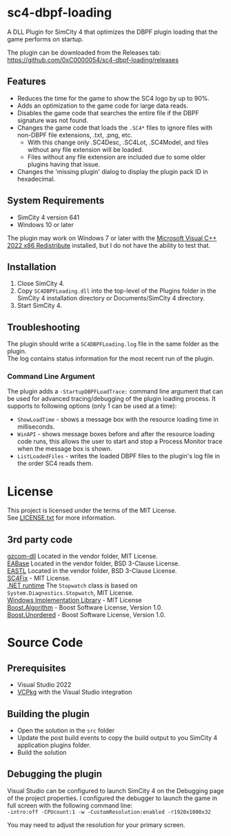 # sc4-dbpf-loading

A DLL Plugin for SimCity 4 that optimizes the DBPF plugin loading that the game performs on startup.   

The plugin can be downloaded from the Releases tab: https://github.com/0xC0000054/sc4-dbpf-loading/releases

## Features

* Reduces the time for the game to show the SC4 logo by up to 90%.
* Adds an optimization to the game code for large data reads.
* Disables the game code that searches the entire file if the DBPF signature was not found.
* Changes the game code that loads the `.SC4*` files to ignore files with non-DBPF file extensions, .txt, .png, etc. 
    * With this change only .SC4Desc, .SC4Lot, .SC4Model, and files without any file extension will be loaded.
    * Files without any file extension are included due to some older plugins having that issue.
* Changes the 'missing plugin' dialog to display the plugin pack ID in hexadecimal.
    
## System Requirements

* SimCity 4 version 641
* Windows 10 or later

The plugin may work on Windows 7 or later with the [Microsoft Visual C++ 2022 x86 Redistribute](https://aka.ms/vs/17/release/vc_redist.x86.exe) installed, but I do not have the ability to test that.

## Installation

1. Close SimCity 4.
2. Copy `SC4DBPFLoading.dll` into the top-level of the Plugins folder in the SimCity 4 installation directory or Documents/SimCity 4 directory.
3. Start SimCity 4.

## Troubleshooting

The plugin should write a `SC4DBPFLoading.log` file in the same folder as the plugin.    
The log contains status information for the most recent run of the plugin.

### Command Line Argument

The plugin adds a `-StartupDBPFLoadTrace:` command line argument that can be used for advanced tracing/debugging 
of the plugin loading process.
It supports to following options (only 1 can be used at a time):

* `ShowLoadTime` - shows a message box with the resource loading time in milliseconds.
* `WinAPI` - shows message boxes before and after the resource loading code runs, this allows the user to start and stop a Process Monitor trace when the message box is shown.
* `ListLoadedFiles` - writes the loaded DBPF files to the plugin's log file in the order SC4 reads them.

# License

This project is licensed under the terms of the MIT License.    
See [LICENSE.txt](LICENSE.txt) for more information.

## 3rd party code

[gzcom-dll](https://github.com/nsgomez/gzcom-dll/tree/master) Located in the vendor folder, MIT License.    
[EABase](https://github.com/electronicarts/EABase) Located in the vendor folder, BSD 3-Clause License.    
[EASTL](https://github.com/electronicarts/EASTL) Located in the vendor folder, BSD 3-Clause License.    
[SC4Fix](https://github.com/nsgomez/sc4fix) - MIT License.     
[.NET runtime](https://github.com/dotnet/runtime) The `Stopwatch` class is based on `System.Diagnostics.Stopwatch`, MIT License.    
[Windows Implementation Library](https://github.com/microsoft/wil) - MIT License    
[Boost.Algorithm](https://www.boost.org/doc/libs/1_84_0/libs/algorithm/doc/html/index.html) - Boost Software License, Version 1.0.    
[Boost.Unordered](https://www.boost.org/doc/libs/1_84_0/libs/unordered/doc/html/unordered.html) - Boost Software License, Version 1.0.    


# Source Code

## Prerequisites

* Visual Studio 2022
* [VCPkg](https://github.com/microsoft/vcpkg) with the Visual Studio integration

## Building the plugin

* Open the solution in the `src` folder
* Update the post build events to copy the build output to you SimCity 4 application plugins folder.
* Build the solution

## Debugging the plugin

Visual Studio can be configured to launch SimCity 4 on the Debugging page of the project properties.
I configured the debugger to launch the game in full screen with the following command line:    
`-intro:off -CPUcount:1 -w -CustomResolution:enabled -r1920x1080x32`

You may need to adjust the resolution for your primary screen.
